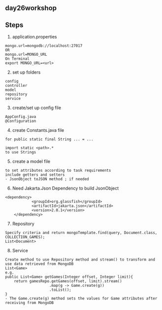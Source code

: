 ## day26workshop

## Steps

1. application.properties
```
mongo.url=mongodb://localhost:27017
OR
mongo.url=MONGO_URL
On Terminal
export MONGO_URL=<url> 
```


2. set up folders
```
config
controller
model
repository
service
```

3. create/set up config file
```
AppConfig.java
@Configuration
```

4. create Constants.java file
```
for public static final String ... = ...

import static <path>.* 
to use Strings
```

5. create a model file
```
to set attributes according to task requirements
include getters and setters
- JsonObject toJSON method ; if needed
```

6. Need Jakarta.Json Dependency to build JsonObject
```
<dependency> 
            <groupId>org.glassfish</groupId>
            <artifactId>jakarta.json</artifactId> 
            <version>2.0.1</version>
	</dependency>
```

7. Repository
```
Specify criteria and return mongoTemplate.find(query, Document.class, COLLECTION_GAMES);
List<Document>
```

8. Service
```
Create method to use Repository method and stream() to transform and use data retrieved from MongoDB
List<Game>
e.g.
public List<Game> getGames(Integer offset, Integer limit){
    return gamesRepo.getGames(offset, limit).stream()
                    .map(g -> Game.create(g))
                    .toList();
}
- The Game.create(g) method sets the values for Game attributes after receiving from MongoDB
```


